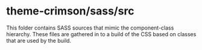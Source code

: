 # theme-crimson/sass/src

This folder contains SASS sources that mimic the component-class hierarchy. These files
are gathered in to a build of the CSS based on classes that are used by the build.
